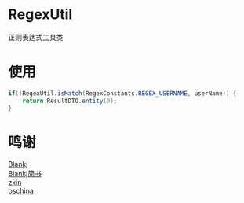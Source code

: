 # RegexUtil

正则表达式工具类

# 使用

```java
if(!RegexUtil.isMatch(RegexConstants.REGEX_USERNAME, userName)) {
    return ResultDTO.entity(0);
}
```

# 鸣谢
[Blankj](http://blankj.com)  
[Blankj简书](https://www.jianshu.com/p/583998f435d0)  
[zxin](https://www.cnblogs.com/zxin/archive/2013/01/26/2877765.html)  
[oschina](http://tool.oschina.net/regex)  
